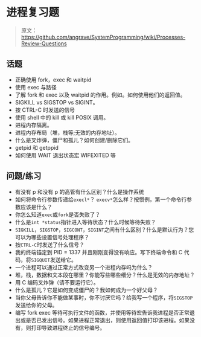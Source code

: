 # 进程复习题

> 原文：<https://github.com/angrave/SystemProgramming/wiki/Processes-Review-Questions>

## 话题

*   正确使用 fork，exec 和 waitpid
*   使用 exec 与路径
*   了解 fork 和 exec 以及 waitpid 的作用。例如。如何使用他们的返回值。
*   SIGKILL vs SIGSTOP vs SIGINT。
*   按 CTRL-C 时发送的信号
*   使用 shell 中的 kill 或 kill POSIX 调用。
*   进程内存隔离。
*   进程内存布局（堆，栈等;无效的内存地址）。
*   什么是叉炸弹，僵尸和孤儿？如何创建/删除它们。
*   getpid 和 getppid
*   如何使用 WAIT 退出状态宏 WIFEXITED 等

## 问题/练习

*   有没有 p 和没有 p 的高管有什么区别？什么是操作系统
*   如何将命令行参数传递给`execl*`？ `execv*`怎么样？按惯例，第一个命令行参数应该是什么？
*   你怎么知道`exec`或`fork`是否失败了？
*   什么是`int *status`指针进入等待状态？什么时候等待失败？
*   `SIGKILL`，`SIGSTOP`，`SIGCONT`，`SIGINT`之间有什么区别？什么是默认行为？您可以为哪些设置信号处理程序？
*   按`CTRL-C`时发送了什么信号？
*   我的终端锚定到 PID = 1337 并且刚刚变得没有响应。写下终端命令和 C 代码，将`SIGQUIT`发送给它。
*   一个进程可以通过正常方式改变另一个进程内存吗为什么？
*   堆，栈，数据和文本段在哪里？你能写些哪些细分？什么是无效的内存地址？
*   用 C 编码叉炸弹（请不要运行它）。
*   什么是孤儿？它是如何变成僵尸的？我如何成为一个好父母？
*   当你父母告诉你不能做某事时，你不讨厌它吗？给我写一个程序，将`SIGSTOP`发送给你的父母。
*   编写 fork exec 等待可执行文件的函数，并使用等待宏告诉我进程是否正常退出或是否已发出信号。如果进程正常退出，则使用返回值打印该进程。如果没有，则打印导致进程终止的信号编号。